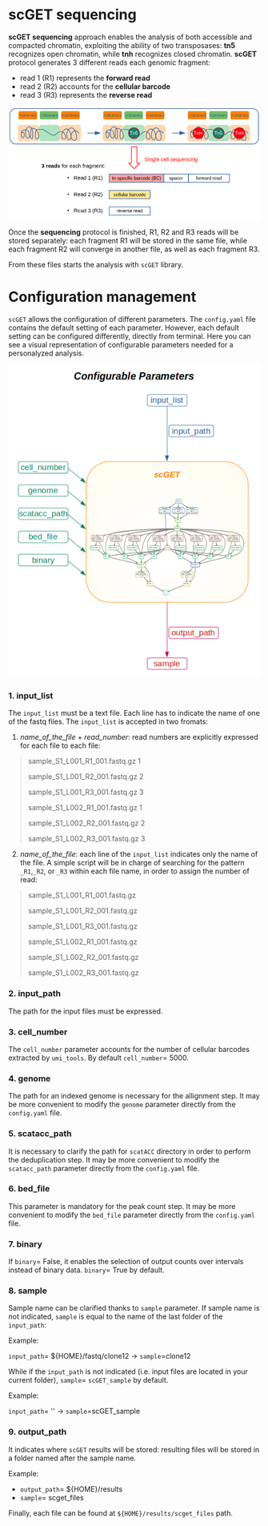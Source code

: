 # scGET sequencing
**scGET sequencing** approach enables the analysis of both accessible and compacted chromatin, exploiting the ability of two transposases: **tn5** recognizes open chromatin, while **tnh** recognizes closed chromatin. **scGET** protocol generates 3 different reads each genomic fragment:
- read 1 (R1) represents the **forward read**
- read 2 (R2) accounts for the **cellular barcode**
- read 3 (R3) represents the **reverse read**
<img src="img/scget_workflow.png" alt="img/scget_workflow" width="700"/>

Once the **sequencing** protocol is finished, R1, R2 and R3 reads will be stored separately: each fragment R1 will be stored in the same file, while each fragment R2 will converge in another file, as well as each fragment R3.


From these files starts the analysis with `scGET` library.



# Configuration management
`scGET` allows the configuration of different parameters. The `config.yaml` file contains the default setting of each parameter. However, each default setting can be configured differently, directly from terminal. Here you can see a visual representation of configurable parameters needed for a personalyzed analysis.

![img/conf_params](img/conf_params.png)


### 1. input_list



The `input_list` must be a text file. Each line has to indicate the name of one of the fastq files. The `input_list` is accepted in two fromats:
1. *name_of_the_file* + *read_number*: read numbers are explicitly expressed for each file to each file:
> sample_S1_L001_R1_001.fastq.gz 1
> 
> sample_S1_L001_R2_001.fastq.gz 2
> 
> sample_S1_L001_R3_001.fastq.gz 3
> 
> sample_S1_L002_R1_001.fastq.gz 1
> 
> sample_S1_L002_R2_001.fastq.gz 2
> 
> sample_S1_L002_R3_001.fastq.gz 3
    

2. *name_of_the_file*: each line of the `input_list` indicates only the name of the file. A simple script will be in charge of searching for the pattern `_R1`,`_R2`, or `_R3` within each file name, in order to assign the number of read:
> sample_S1_L001_R1_001.fastq.gz 
> 
> sample_S1_L001_R2_001.fastq.gz 
> 
> sample_S1_L001_R3_001.fastq.gz 
> 
> sample_S1_L002_R1_001.fastq.gz 
> 
> sample_S1_L002_R2_001.fastq.gz 
> 
> sample_S1_L002_R3_001.fastq.gz 


### 2. input_path

The path for the input files must be expressed.

### 3. cell_number
The `cell_number` parameter accounts for the number of cellular barcodes extracted by `umi_tools`. By default `cell_number`= 5000.
### 4. genome
The path for an indexed genome is necessary for the allignment step. It may be more convenient to modify the `genome` parameter directly from the `config.yaml` file.
### 5. scatacc_path
It is necessary to clarify the path for `scatACC` directory in order to perform the deduplication step. It may be more convenient to modify the `scatacc_path` parameter directly from the `config.yaml` file.
### 6. bed_file
This parameter is mandatory for the peak count step. It may be more convenient to modify the `bed_file` parameter directly from the `config.yaml` file.
### 7. binary
If `binary`= False, it enables the selection of output counts over intervals instead of binary data. `binary`= True by default.
### 8. sample
Sample name can be clarified thanks to `sample` parameter. If sample name is not indicated, `sample` is equal to the name of the last folder of the `input_path`:


Example:


`input_path`= ${HOME}/fastq/clone12 &#8594; `sample`=clone12


While if the `input_path` is not indicated (i.e. input files are located in your current folder), `sample`= `scGET_sample` by default.


Example:



`input_path`= '' &#8594; `sample`=scGET_sample
### 9. output_path
It indicates where `scGET` results will be stored: resulting files will be stored in a folder named after the sample name.


Example:
- `output_path`= ${HOME}/results
- `sample`= scget_files


Finally, each file can be found at `${HOME}/results/scget_files` path.
